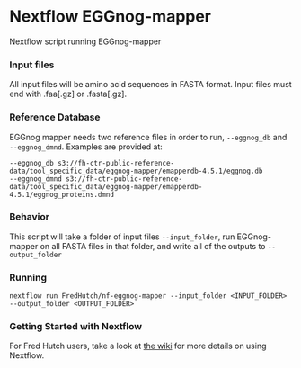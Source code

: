 # Nextflow EGGnog-mapper
Nextflow script running EGGnog-mapper


### Input files

All input files will be amino acid sequences in FASTA format.
Input files must end with .faa[.gz] or .fasta[.gz].


### Reference Database

EGGnog mapper needs two reference files in order to run, `--eggnog_db` and `--eggnog_dmnd`.
Examples are provided at:

```
--eggnog_db s3://fh-ctr-public-reference-data/tool_specific_data/eggnog-mapper/emapperdb-4.5.1/eggnog.db
--eggnog_dmnd s3://fh-ctr-public-reference-data/tool_specific_data/eggnog-mapper/emapperdb-4.5.1/eggnog_proteins.dmnd
```


### Behavior

This script will take a folder of input files `--input_folder`, run EGGnog-mapper on 
all FASTA files in that folder, and write all of the outputs to `--output_folder`

### Running

```
nextflow run FredHutch/nf-eggnog-mapper --input_folder <INPUT_FOLDER> --output_folder <OUTPUT_FOLDER>
```

### Getting Started with Nextflow

For Fred Hutch users, take a look at [the wiki](https://sciwiki.fredhutch.org/compdemos/nextflow/)
for more details on using Nextflow.
